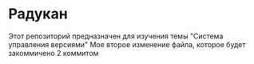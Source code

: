 # Радукан
Этот репозиторий предназначен для изучения темы "Система управления версиями"
Мое второе изменение файла, которое будет закоммичено 2 коммитом 
